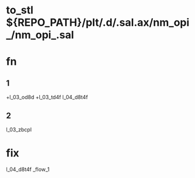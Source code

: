 # to_stl ${REPO_PATH}/plt/.d/.sal.ax/nm_opi_/nm_opi_.sal 

# fn

## 1
+l_03_od8d
+l_03_td4f
l_04_d8t4f
## 2
l_03_zbcpl

# fix 
l_04_d8t4f _flow_1



